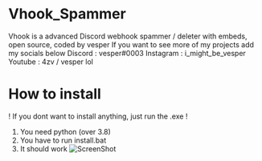 # Vhook_Spammer
Vhook is a advanced Discord webhook spammer / deleter with embeds, open source, coded by vesper
If you want to see more of my projects add my socials below
Discord : vesper#0003
Instagram : i_might_be_vesper
Youtube : 4zv / vesper lol
# How to install
! If you dont want to install anything, just run the .exe !
1. You need python (over 3.8)
2. You have to run install.bat
3. It should work
![ScreenShot]("https://cdn.discordapp.com/attachments/938247228609409087/943697876066897980/vhook.png")
